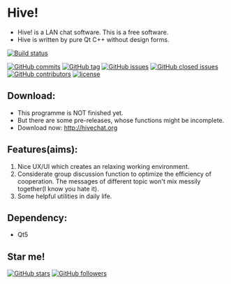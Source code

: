 # Hive!
* Hive! is a LAN chat software. This is a free software.
* Hive is written by pure Qt C++ without design forms.

[![Build status](https://img.shields.io/badge/build-successful-green.svg)](https://github.com/HiveChat/Hive-desktop/commits/master)
<!--[![Build status](https://img.shields.io/badge/build-failed-red.svg)](https://github.com/HiveChat/Hive-desktop/commits/master)-->
[![GitHub commits](https://img.shields.io/github/commits-since/HiveChat/Hive-desktop/0.0.6.svg)](https://github.com/HiveChat/Hive-desktop/commits/master)
[![GitHub tag](https://img.shields.io/github/tag/HiveChat/Hive-desktop.svg)](https://github.com/HiveChat/Hive-desktop)
[![GitHub issues](https://img.shields.io/github/issues/HiveChat/Hive-desktop.svg)](https://github.com/HiveChat/Hive-desktop/issues)
[![GitHub closed issues](https://img.shields.io/github/issues-closed/HiveChat/Hive-desktop.svg)](https://github.com/HiveChat/Hive-desktop/issues?q=is%3Aissue+is%3Aclosed)
[![GitHub contributors](https://img.shields.io/github/contributors/HiveChat/Hive-desktop.svg)](https://github.com/HiveChat/Hive-desktop/graphs/contributors)
[![license](https://img.shields.io/github/license/HiveChat/Hive-desktop.svg)](https://github.com/HiveChat/Hive-desktop/blob/master/GPLv3.LICENSE)

## Download:
* This programme is NOT finished yet.
* But there are some pre-releases, whose functions might be incomplete.
* Download now: http://hivechat.org

## Features(aims):
1. Nice UX/UI which creates an relaxing working environment.
2. Considerate group discussion function to optimize the efficiency of cooperation. The messages of different topic won't mix messily together(I know you hate it).
3. Some helpful utilities in daily life. 

## Dependency:
* Qt5

## Star me!
[![GitHub stars](https://img.shields.io/github/stars/HiveChat/Hive-desktop.svg?style=social&label=Star)](https://github.com/HiveChat/Hive-desktop)
[![GitHub followers](https://img.shields.io/github/followers/ultrasilicon.svg?style=social&label=Follow)](https://github.com/Ultrasilicon)

